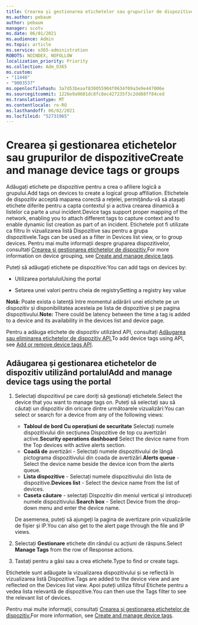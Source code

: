 ```yaml
---
title: Crearea și gestionarea etichetelor sau grupurilor de dispozitive
ms.author: pebaum
author: pebaum
manager: scotv
ms.date: 06/01/2021
ms.audience: Admin
ms.topic: article
ms.service: o365-administration
ROBOTS: NOINDEX, NOFOLLOW
localization_priority: Priority
ms.collection: Adm_O365
ms.custom:
- "11446"
- "9003537"
ms.openlocfilehash: 3a7d53beaaf830055904f0634f09a3e9e447006e
ms.sourcegitcommit: 1226e9a9601dc8fc8ec427235f3c2dd88ff84ced
ms.translationtype: MT
ms.contentlocale: ro-RO
ms.lasthandoff: 06/02/2021
ms.locfileid: "52731965"
---
```

# <a name="create-and-manage-device-tags-or-groups"></a><span data-ttu-id="f535a-102">Crearea și gestionarea etichetelor sau grupurilor de dispozitive</span><span class="sxs-lookup"><span data-stu-id="f535a-102">Create and manage device tags or groups</span></span>

<span data-ttu-id="f535a-103">Adăugați etichete pe dispozitive pentru a crea o afiliere logică a grupului.</span><span class="sxs-lookup"><span data-stu-id="f535a-103">Add tags on devices to create a logical group affiliation.</span></span> <span data-ttu-id="f535a-104">Etichetele de dispozitiv acceptă maparea corectă a rețelei, permițându-vă să atașați etichete diferite pentru a capta contextul și a activa crearea dinamică a listelor ca parte a unui incident.</span><span class="sxs-lookup"><span data-stu-id="f535a-104">Device tags support proper mapping of the network, enabling you to attach different tags to capture context and to enable dynamic list creation as part of an incident.</span></span> <span data-ttu-id="f535a-105">Etichetele pot fi utilizate ca filtru în vizualizarea listă Dispozitive sau pentru a grupa dispozitivele.</span><span class="sxs-lookup"><span data-stu-id="f535a-105">Tags can be used as a filter in Devices list view, or to group devices.</span></span> <span data-ttu-id="f535a-106">Pentru mai multe informații despre gruparea dispozitivelor, consultați [Crearea și gestionarea etichetelor de dispozitiv.](/microsoft-365/security/defender-endpoint/machine-tags)</span><span class="sxs-lookup"><span data-stu-id="f535a-106">For more information on device grouping, see [Create and manage device tags](/microsoft-365/security/defender-endpoint/machine-tags).</span></span>

<span data-ttu-id="f535a-107">Puteți să adăugați etichete pe dispozitive:</span><span class="sxs-lookup"><span data-stu-id="f535a-107">You can add tags on devices by:</span></span>

- <span data-ttu-id="f535a-108">Utilizarea portalului</span><span class="sxs-lookup"><span data-stu-id="f535a-108">Using the portal</span></span>

- <span data-ttu-id="f535a-109">Setarea unei valori pentru cheia de registry</span><span class="sxs-lookup"><span data-stu-id="f535a-109">Setting a registry key value</span></span>
 
<span data-ttu-id="f535a-110">**Notă:** Poate exista o latență între momentul adărării unei etichete pe un dispozitiv și disponibilitatea acesteia pe lista de dispozitive și pe pagina dispozitivului.</span><span class="sxs-lookup"><span data-stu-id="f535a-110">**Note:** There could be latency between the time a tag is added to a device and its availability in the devices list and device page.</span></span>

<span data-ttu-id="f535a-111">Pentru a adăuga etichete de dispozitiv utilizând API, consultați [Adăugarea sau eliminarea etichetelor de dispozitiv API.](/microsoft-365/security/defender-endpoint/add-or-remove-machine-tags)</span><span class="sxs-lookup"><span data-stu-id="f535a-111">To add device tags using API, see [Add or remove device tags API](/microsoft-365/security/defender-endpoint/add-or-remove-machine-tags).</span></span>

## <a name="add-and-manage-device-tags-using-the-portal"></a><span data-ttu-id="f535a-112">Adăugarea și gestionarea etichetelor de dispozitiv utilizând portalul</span><span class="sxs-lookup"><span data-stu-id="f535a-112">Add and manage device tags using the portal</span></span>

1. <span data-ttu-id="f535a-113">Selectați dispozitivul pe care doriți să gestionați etichetele.</span><span class="sxs-lookup"><span data-stu-id="f535a-113">Select the device that you want to manage tags on.</span></span> <span data-ttu-id="f535a-114">Puteți să selectați sau să căutați un dispozitiv din oricare dintre următoarele vizualizări:</span><span class="sxs-lookup"><span data-stu-id="f535a-114">You can select or search for a device from any of the following views:</span></span>

    - <span data-ttu-id="f535a-115">**Tabloul de bord Cu operațiuni de securitate** Selectați numele dispozitivului din secțiunea Dispozitive de top cu avertizări active.</span><span class="sxs-lookup"><span data-stu-id="f535a-115">**Security operations dashboard** Select the device name from the Top devices with active alerts section.</span></span>
    - <span data-ttu-id="f535a-116">**Coadă de** avertizări - Selectați numele dispozitivului de lângă pictograma dispozitivului din coada de avertizări.</span><span class="sxs-lookup"><span data-stu-id="f535a-116">**Alerts queue** - Select the device name beside the device icon from the alerts queue.</span></span>
    - <span data-ttu-id="f535a-117">**Lista dispozitive** - Selectați numele dispozitivului din lista de dispozitive.</span><span class="sxs-lookup"><span data-stu-id="f535a-117">**Devices list** - Select the device name from the list of devices.</span></span>
    - <span data-ttu-id="f535a-118">**Caseta căutare** - selectați Dispozitiv din meniul vertical și introduceți numele dispozitivului.</span><span class="sxs-lookup"><span data-stu-id="f535a-118">**Search box** - Select Device from the drop-down menu and enter the device name.</span></span>

    <span data-ttu-id="f535a-119">De asemenea, puteți să ajungeți la pagina de avertizare prin vizualizările de fișier și IP.</span><span class="sxs-lookup"><span data-stu-id="f535a-119">You can also get to the alert page through the file and IP views.</span></span>

1. <span data-ttu-id="f535a-120">Selectați **Gestionare** etichete din rândul cu acțiuni de răspuns.</span><span class="sxs-lookup"><span data-stu-id="f535a-120">Select **Manage Tags** from the row of Response actions.</span></span>

1. <span data-ttu-id="f535a-121">Tastați pentru a găsi sau a crea etichete.</span><span class="sxs-lookup"><span data-stu-id="f535a-121">Type to find or create tags.</span></span>

<span data-ttu-id="f535a-122">Etichetele sunt adăugate la vizualizarea dispozitivului și se reflectă în vizualizarea listă Dispozitive.</span><span class="sxs-lookup"><span data-stu-id="f535a-122">Tags are added to the device view and are reflected on the Devices list view.</span></span> <span data-ttu-id="f535a-123">Apoi puteți utiliza filtrul Etichete pentru a vedea lista relevantă de dispozitive.</span><span class="sxs-lookup"><span data-stu-id="f535a-123">You can then use the Tags filter to see the relevant list of devices.</span></span>

<span data-ttu-id="f535a-124">Pentru mai multe informații, consultați [Crearea și gestionarea etichetelor de dispozitiv.](/microsoft-365/security/defender-endpoint/machine-tags)</span><span class="sxs-lookup"><span data-stu-id="f535a-124">For more information, see [Create and manage device tags](/microsoft-365/security/defender-endpoint/machine-tags).</span></span>